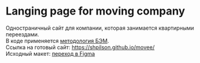 # Langing page for moving company
Одностраничный сайт для компании, которая занимается квартирными переездами.  
В коде применяется [методология БЭМ](https://ru.bem.info/ "методология БЭМ").  
Ссылка на готовый сайт: https://shpilson.github.io/movee/  
Исходный макет: [переход в Figma](https://www.figma.com/file/bfikuov9heJk7UWQmLsETq/Maket-for-practice?node-id=214%3A2 "Макет в Figma")
